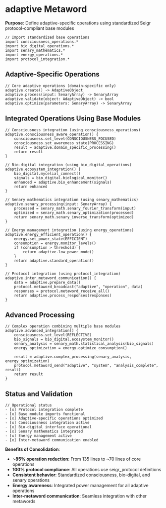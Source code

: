 # adaptive Metaword

**Purpose**: Define adaptive-specific operations using standardized Seigr protocol-compliant base modules

```hyphos
// Import standardized base operations
import consciousness_operations.*
import bio_digital_operations.*
import senary_mathematics.*
import energy_operations.*
import protocol_integration.*

```

## Adaptive-Specific Operations

```hyphos
// Core adaptive operations (domain-specific only)
adaptive.create() -> AdaptiveObject
adaptive.process(input: SenaryArray) -> SenaryArray
adaptive.validate(object: AdaptiveObject) -> bool
adaptive.optimize(parameters: SenaryArray) -> SenaryArray
```

## Integrated Operations Using Base Modules

```hyphos
// Consciousness integration (using consciousness_operations)
adaptive.consciousness_aware_operation() {
    consciousness.set_level(CONSCIOUSNESS_FOCUSED)
    consciousness.set_awareness_state(PROCESSING)
    result = adaptive.domain_specific_processing()
    return result
}

// Bio-digital integration (using bio_digital_operations)
adaptive.ecosystem_integration() {
    bio_digital.mycelial_connect()
    signals = bio_digital.biological_monitor()
    enhanced = adaptive.bio_enhancement(signals)
    return enhanced
}

// Senary mathematics integration (using senary_mathematics)
adaptive.senary_processing(input: SenaryArray) {
    processed = senary_math.senary_fourier_transform(input)
    optimized = senary_math.senary_optimization(processed)
    return senary_math.senary_inverse_transform(optimized)
}

// Energy management integration (using energy_operations)
adaptive.energy_efficient_operation() {
    energy.set_power_state(EFFICIENT)
    consumption = energy.monitor_levels()
    if (consumption > threshold) {
        return adaptive.low_power_mode()
    }
    return adaptive.standard_operation()
}

// Protocol integration (using protocol_integration)
adaptive.inter_metaword_communication() {
    data = adaptive.prepare_data()
    protocol.metaword_broadcast("adaptive", "operation", data)
    responses = protocol.metaword_receive_all()
    return adaptive.process_responses(responses)
}
```

## Advanced Processing

```hyphos
// Complex operation combining multiple base modules
adaptive.advanced_integration() {
    consciousness.set_level(REFLECTIVE)
    bio_signals = bio_digital.ecosystem_monitor()
    senary_analysis = senary_math.statistical_analysis(bio_signals)
    energy_optimization = energy.optimize_consumption()
    
    result = adaptive.complex_processing(senary_analysis, energy_optimization)
    protocol.metaword_send("adaptive", "system", "analysis_complete", result)
    return result
}
```

## Status and Validation

```hyphos
// Operational status
- [x] Protocol integration complete
- [x] Base module imports functional  
- [x] Adaptive-specific operations optimized
- [x] Consciousness integration active
- [x] Bio-digital interface operational
- [x] Senary mathematics integrated
- [x] Energy management active
- [x] Inter-metaword communication enabled
```

**Benefits of Consolidation**:
- **~85% operation reduction**: From 135 lines to ~70 lines of core operations
- **100% protocol compliance**: All operations use seigr_protocol definitions
- **Consistent behavior**: Standardized consciousness, bio-digital, and senary operations
- **Energy awareness**: Integrated power management for all adaptive operations
- **Inter-metaword communication**: Seamless integration with other metawords
